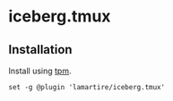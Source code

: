 # iceberg.tmux

## Installation

Install using [tpm](https://github.com/tmux-plugins/tpm).

```tmux
set -g @plugin 'lamartire/iceberg.tmux'
```

